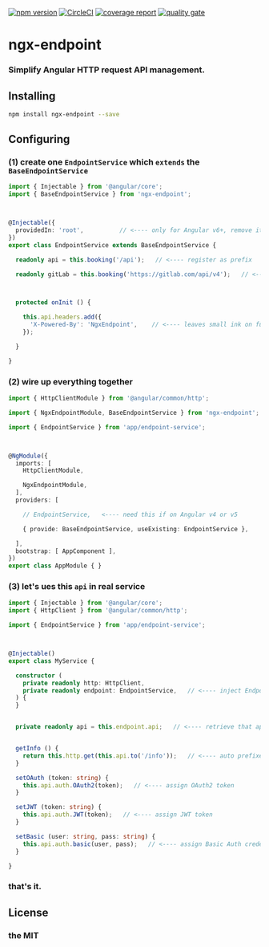 [![npm version](https://badgen.net/npm/v/ngx-endpoint)](https://www.npmjs.com/package/ngx-endpoint)
[![CircleCI](https://circleci.com/gh/imcotton/ngx-endpoint.svg?style=shield)](https://circleci.com/gh/imcotton/ngx-endpoint)
[![coverage report](https://gitlab.com/imcotton/ngx-endpoint/badges/master/coverage.svg)](https://gitlab.com/imcotton/ngx-endpoint/-/jobs?scope=finished)
[![quality gate](https://sonarcloud.io/api/project_badges/measure?project=imcotton_ngx-endpoint&metric=alert_status)](https://sonarcloud.io/dashboard?id=imcotton_ngx-endpoint)

# ngx-endpoint

### Simplify **Angular** HTTP request API management.





## Installing

```bash
npm install ngx-endpoint --save
```





## Configuring

### **(1)** create one `EndpointService` which `extends` the `BaseEndpointService`

```typescript
import { Injectable } from '@angular/core';
import { BaseEndpointService } from 'ngx-endpoint';



@Injectable({
  providedIn: 'root',          // <---- only for Angular v6+, remove it on v4 or v5
})
export class EndpointService extends BaseEndpointService {

  readonly api = this.booking('/api');   // <---- register as prefix

  readonly gitLab = this.booking('https://gitlab.com/api/v4');   // <---- another one



  protected onInit () {

    this.api.headers.add({
      'X-Powered-By': 'NgxEndpoint',    // <---- leaves small ink on future calling
    });

  }

}
```



### **(2)** wire up everything together

```typescript
import { HttpClientModule } from '@angular/common/http';

import { NgxEndpointModule, BaseEndpointService } from 'ngx-endpoint';

import { EndpointService } from 'app/endpoint-service';



@NgModule({
  imports: [
    HttpClientModule,

    NgxEndpointModule,
  ],
  providers: [

    // EndpointService,   <---- need this if on Angular v4 or v5

    { provide: BaseEndpointService, useExisting: EndpointService },

  ],
  bootstrap: [ AppComponent ],
})
export class AppModule { }
```



### **(3)** let's ues this `api` in real service

```typescript
import { Injectable } from '@angular/core';
import { HttpClient } from '@angular/common/http';

import { EndpointService } from 'app/endpoint-service';



@Injectable()
export class MyService {

  constructor (
    private readonly http: HttpClient,
    private readonly endpoint: EndpointService,   // <---- inject EndpointService
  ) {
  }


  private readonly api = this.endpoint.api;   // <---- retrieve that api instance


  getInfo () {
    return this.http.get(this.api.to('/info'));   // <---- auto prefixed
  }

  setOAuth (token: string) {
    this.api.auth.OAuth2(token);   // <---- assign OAuth2 token
  }

  setJWT (token: string) {
    this.api.auth.JWT(token);   // <---- assign JWT token
  }

  setBasic (user: string, pass: string) {
    this.api.auth.basic(user, pass);   // <---- assign Basic Auth credentials
  }

}
```



### that's it.





## License

### the MIT

